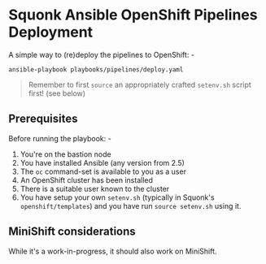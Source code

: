# Squonk Ansible OpenShift Pipelines Deployment
A simple way to (re)deploy the pipelines to OpenShift: -

    ansible-playbook playbooks/pipelines/deploy.yaml

>   Remember to first `source` an appropriately crafted
    `setenv.sh` script first! (see below)

## Prerequisites
Before running the playbook: -

1.  You're on the bastion node
1.  You have installed Ansible (any version from 2.5)
1.  The `oc` command-set is available to you as a user
1.  An OpenShift cluster has been installed
1.  There is a suitable user known to the cluster
1.  You have setup your own `setenv.sh`
    (typically in Squonk's `openshift/templates`)
    and you have run `source setenv.sh` using it.

## MiniShift considerations
While it's a work-in-progress, it should also work on MiniShift.
